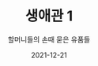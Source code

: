 ---
title: 생애관 1 
subtitle: 할머니들의 손때 묻은 유품들
date: 2021-12-21
summary: 연행 시기와 지역 등 피해 기록이 소개된 패널과 함께 피해자들의 손때 묻은 물건과 유품이 전시되어 있다. 
weight: 10
image: https://wwm3.s3.ap-northeast-2.amazonaws.com/exhibition/(3)2층/생애관1/자료/LHS_6945.jpg
layout: view01
resources:
- partial_layout: diagonal-2
  components: 
  - name: 그림을 연습하던 도화지와 그림도구
    params:
      icon: photo
    src: https://wwm3.s3.ap-northeast-2.amazonaws.com/exhibition/(3)2층/생애관1/자료/LHS_6945.jpg
    description: 강덕경
    target: /items/32층/생애관1/자료/lhs_6945/
  - name: 성당 미사보
    params:
      icon: photo
    src: https://wwm3.s3.ap-northeast-2.amazonaws.com/exhibition/(3)2층/생애관1/자료/LHS_6922.jpg
    description: 김상희
    target: /items/32층/생애관1/자료/lhs_6922/
- partial_layout: diagonal-2
  components: 
  - name: 젊은 시절 사진과 자서전
    params:
      icon: photo
    src: https://wwm3.s3.ap-northeast-2.amazonaws.com/exhibition/(3)2층/생애관1/자료/LHS_7023.jpg
    description: 얀 루프-오헨
    target: /items/32층/생애관1/자료/lhs_7023/
  - name: 성경구절, 정대협 전화번호 등이 친필로 적힌 수첩
    params:
      icon: photo
    src: https://wwm3.s3.ap-northeast-2.amazonaws.com/exhibition/(3)2층/생애관1/자료/LHS_6996.jpg
    description: 강묘란
    target: /items/32층/생애관1/자료/lhs_6996/
- partial_layout: diagonal-2
  components: 
  - name: 북이 고향인 피해자가 평양 방문 당시 발급받은 북한방문증명서
    params:
      icon: photo
    src: https://wwm3.s3.ap-northeast-2.amazonaws.com/exhibition/(3)2층/생애관1/자료/LHS_6960.jpg
    description: 길원옥
    target: /items/32층/생애관1/자료/lhs_6960/
  - name: 1992년 한국여성단체연합이 수여한 '올해의 여성상'상패
    params:
      icon: photo
    src: https://wwm3.s3.ap-northeast-2.amazonaws.com/exhibition/(3)2층/생애관1/자료/LHS_6965.jpg
    description: 김학순
    target: /items/32층/생애관1/자료/lhs_6965/
- partial_layout: diagonal-2
  components: 
  - name: 한자와 한글로 이름이 새겨진 문패
    params:
      icon: photo
    src: https://wwm3.s3.ap-northeast-2.amazonaws.com/exhibition/(3)2층/생애관1/자료/LHS_6970.jpg
    description: 김우명달
    target: /items/32층/생애관1/자료/lhs_6970/
  - name: 쉼터'우리집'미술치료교실에서 만든 그림 동화책
    params:
      icon: photo
    src: https://wwm3.s3.ap-northeast-2.amazonaws.com/exhibition/(3)2층/생애관1/자료/LHS_6929.jpg
    description: 길원옥, 최갑순
    target: /items/32층/생애관1/자료/lhs_6929/
- partial_layout: full-1
  components: 
  - name: UN, 여성국제법정 등에서 사용한 출입증과 명찰
    params:
      icon: photo
    src: https://wwm3.s3.ap-northeast-2.amazonaws.com/exhibition/(3)2층/생애관1/자료/LHS_6985.jpg
    description: 황금주
    target: /items/32층/생애관1/자료/lhs_6985/                
---